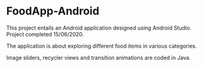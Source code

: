 # FoodApp-Android
This project entails an Android application designed using Android Studio. Project completed 15/06/2020.

The application is about exploring different food items in various categories.

Image sliders, recycler views and transition animations are coded in Java.
